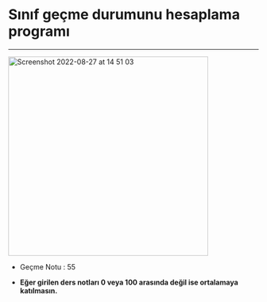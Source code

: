 # Sınıf geçme durumunu hesaplama programı
---

<img width="402" alt="Screenshot 2022-08-27 at 14 51 03" src="https://user-images.githubusercontent.com/72032853/187028952-a90a1add-ff62-4bc3-add7-b654c56d712e.png">

- Geçme Notu : 55

- **Eğer girilen ders notları 0 veya 100 arasında değil ise ortalamaya katılmasın.**

